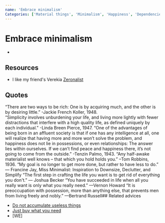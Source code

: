 ```yaml
---
name: 'Embrace minimalism'
Categories: ['Material things', 'Minimalism', 'Happiness', 'Dependencies']
---
```

# Embrace minimalism

- 

## Resources

- I like my friend's Verekia [Zeronalist](https://verekia.com/zeromalist/)
## Quotes
“There are two ways to be rich: One is by acquiring much, and the other is by desiring little.” -Jackie French Koller, 1948.  
“Simplicity involves unburdening your life, and living more lightly with fewer distractions that interfere with a high quality life, as defined uniquely by each individual.” -Linda Breen Pierce, 1947.
“One of the advantages of being born in an affluent society is that if one has any intelligence at all, one will realize that having more and more won’t solve the problem, and happiness does not lie in possessions, or even relationships: The answer lies within ourselves. If we can’t find peace and happiness there, it’s not going to come from the outside.” -Tenzin Palmo, 1943.
“Any half-awake materialist well knows – that which you hold holds you.” –Tom Robbins, 1936.
“My goal is no longer to get more done, but rather to have less to do.”
― Francine Jay, Miss Minimalist: Inspiration to Downsize, Declutter, and Simplify
“The first step in crafting the life you want is to get rid of everything you don't.”
― Joshua Becker
“You have succeeded in life when all you really want is only what you really need.” —Vernon Howard
“It is preoccupation with possession, more than anything else, that prevents men from living freely and nobly.” —Bertrand Russell## Related advices

- [Do not accumulate useless things](../Do%20not%20accumulate%20useless%20things/index.md)
- [Just buy what you need](../Just%20buy%20what%20you%20need/index.md)
- [WE]